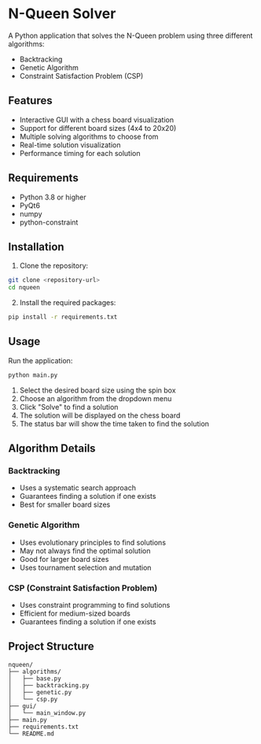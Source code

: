 # N-Queen Solver

A Python application that solves the N-Queen problem using three different algorithms:

- Backtracking
- Genetic Algorithm
- Constraint Satisfaction Problem (CSP)

## Features

- Interactive GUI with a chess board visualization
- Support for different board sizes (4x4 to 20x20)
- Multiple solving algorithms to choose from
- Real-time solution visualization
- Performance timing for each solution

## Requirements

- Python 3.8 or higher
- PyQt6
- numpy
- python-constraint

## Installation

1. Clone the repository:

```bash
git clone <repository-url>
cd nqueen
```

2. Install the required packages:

```bash
pip install -r requirements.txt
```

## Usage

Run the application:

```bash
python main.py
```

1. Select the desired board size using the spin box
2. Choose an algorithm from the dropdown menu
3. Click "Solve" to find a solution
4. The solution will be displayed on the chess board
5. The status bar will show the time taken to find the solution

## Algorithm Details

### Backtracking

- Uses a systematic search approach
- Guarantees finding a solution if one exists
- Best for smaller board sizes

### Genetic Algorithm

- Uses evolutionary principles to find solutions
- May not always find the optimal solution
- Good for larger board sizes
- Uses tournament selection and mutation

### CSP (Constraint Satisfaction Problem)

- Uses constraint programming to find solutions
- Efficient for medium-sized boards
- Guarantees finding a solution if one exists

## Project Structure

```
nqueen/
├── algorithms/
│   ├── base.py
│   ├── backtracking.py
│   ├── genetic.py
│   └── csp.py
├── gui/
│   └── main_window.py
├── main.py
├── requirements.txt
└── README.md
```
